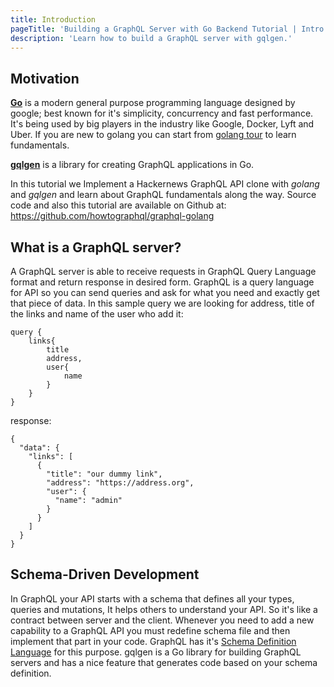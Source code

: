 ```yaml
---
title: Introduction
pageTitle: 'Building a GraphQL Server with Go Backend Tutorial | Intro'
description: 'Learn how to build a GraphQL server with gqlgen.'
---
```


## Motivation <a name="motivation"></a>

[**Go**](https://golang.org/) is a modern general purpose programming language
designed by google; best known for it's simplicity, concurrency and fast
performance. It's being used by big players in the industry like Google, Docker,
Lyft and Uber. If you are new to golang you can start from
[golang tour](https://tour.golang.org/) to learn fundamentals.

[**gqlgen**](https://gqlgen.com/) is a library for creating GraphQL applications
in Go.

In this tutorial we Implement a Hackernews GraphQL API clone with _golang_ and
_gqlgen_ and learn about GraphQL fundamentals along the way. Source code and
also this tutorial are available on Github at:
https://github.com/howtographql/graphql-golang

## What is a GraphQL server? <a name="what-is-a-graphql-server"></a>

A GraphQL server is able to receive requests in GraphQL Query Language format
and return response in desired form. GraphQL is a query language for API so you
can send queries and ask for what you need and exactly get that piece of data.
In this sample query we are looking for address, title of the links and name of
the user who add it:

```
query {
	links{
    	title
    	address,
    	user{
      		name
    	}
  	}
}
```

response:

```
{
  "data": {
    "links": [
      {
        "title": "our dummy link",
        "address": "https://address.org",
        "user": {
          "name": "admin"
        }
      }
    ]
  }
}
```

## Schema-Driven Development <a name="schema-driven-development"></a>

In GraphQL your API starts with a schema that defines all your types, queries
and mutations, It helps others to understand your API. So it's like a contract
between server and the client. Whenever you need to add a new capability to a
GraphQL API you must redefine schema file and then implement that part in your
code. GraphQL has it's
[Schema Definition Language](http://graphql.org/learn/schema/) for this purpose.
gqlgen is a Go library for building GraphQL servers and has a nice feature that
generates code based on your schema definition.
